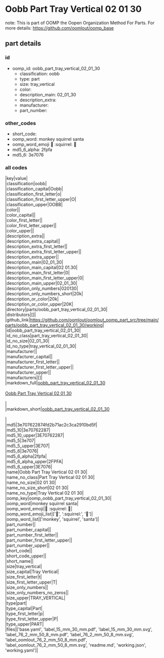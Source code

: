# Oobb Part Tray Vertical 02 01 30  

note: This is part of OOMP the Oopen Organization Method For Parts. For more details: https://github.com/oomlout/oomp_base

##  part details





### id
* oomp_id: oobb_part_tray_vertical_02_01_30
  * classification: oobb
  * type: part
  * size: tray_vertical
  * color: 
  * description_main: 02_01_30
  * description_extra: 
  * manufacturer: 
  * part_number: 

### other_codes
* short_code: 
* oomp_word: monkey squirrel santa
* oomp_word_emoji :monkey: :squirrel: :santa:
* md5_6_alpha: 2fpfa
* md5_6: 3e7076

### all codes 
|key|value|  
|classification|oobb|  
|classification_capital|Oobb|  
|classification_first_letter|o|  
|classification_first_letter_upper|O|  
|classification_upper|OOBB|  
|color||  
|color_capital||  
|color_first_letter||  
|color_first_letter_upper||  
|color_upper||  
|description_extra||  
|description_extra_capital||  
|description_extra_first_letter||  
|description_extra_first_letter_upper||  
|description_extra_upper||  
|description_main|02_01_30|  
|description_main_capital|02 01.30|  
|description_main_first_letter|0|  
|description_main_first_letter_upper|0|  
|description_main_upper|02_01_30|  
|description_only_numbers|020130|  
|description_only_numbers_short|20k|  
|description_or_color|20k|  
|description_or_color_upper|20K|  
|directory|parts/oobb_part_tray_vertical_02_01_30|  
|distributors|[]|  
|github_link|https://github.com/oomlout/oomlout_oomp_part_src/tree/main/parts/oobb_part_tray_vertical_02_01_30/working|  
|id|oobb_part_tray_vertical_02_01_30|  
|id_no_class|part_tray_vertical_02_01_30|  
|id_no_size|02_01_30|  
|id_no_type|tray_vertical_02_01_30|  
|manufacturer||  
|manufacturer_capital||  
|manufacturer_first_letter||  
|manufacturer_first_letter_upper||  
|manufacturer_upper||  
|manufacturers|[]|  
|markdown_full|[oobb_part_tray_vertical_02_01_30](https://github.com/oomlout/oomlout_oomp_part_src/tree/main/parts/oobb_part_tray_vertical_02_01_30/working)<br>[](https://github.com/oomlout/oomlout_oomp_part_src/tree/main/parts/oobb_part_tray_vertical_02_01_30/working)<br>[Oobb Part Tray Vertical 02 01 30](https://github.com/oomlout/oomlout_oomp_part_src/tree/main/parts/oobb_part_tray_vertical_02_01_30/working)<br><br>|  
|markdown_short|[oobb_part_tray_vertical_02_01_30](https://github.com/oomlout/oomlout_oomp_part_src/tree/main/parts/oobb_part_tray_vertical_02_01_30/working)<br><br>|  
|md5|3e707622874fd2b71ac2c3ca2910bd5f|  
|md5_10|3e70762287|  
|md5_10_upper|3E70762287|  
|md5_5|3e707|  
|md5_5_upper|3E707|  
|md5_6|3e7076|  
|md5_6_alpha|2fpfa|  
|md5_6_alpha_upper|2FPFA|  
|md5_6_upper|3E7076|  
|name|Oobb Part Tray Vertical 02 01 30|  
|name_no_class|Part Tray Vertical 02 01 30|  
|name_no_size|02 01 30|  
|name_no_size_short|02 01 30|  
|name_no_type|Tray Vertical 02 01 30|  
|oomp_key|oomp_oobb_part_tray_vertical_02_01_30|  
|oomp_word|monkey squirrel santa|  
|oomp_word_emoji|:monkey: :squirrel: :santa:|  
|oomp_word_emoji_list|[':monkey:', ':squirrel:', ':santa:']|  
|oomp_word_list|['monkey', 'squirrel', 'santa']|  
|part_number||  
|part_number_capital||  
|part_number_first_letter||  
|part_number_first_letter_upper||  
|part_number_upper||  
|short_code||  
|short_code_upper||  
|short_name||  
|size|tray_vertical|  
|size_capital|Tray Vertical|  
|size_first_letter|t|  
|size_first_letter_upper|T|  
|size_only_numbers||  
|size_only_numbers_no_zeros||  
|size_upper|TRAY_VERTICAL|  
|type|part|  
|type_capital|Part|  
|type_first_letter|p|  
|type_first_letter_upper|P|  
|type_upper|PART|  
|files|['base.yaml', 'label_15_mm_30_mm.pdf', 'label_15_mm_30_mm.svg', 'label_76_2_mm_50_8_mm.pdf', 'label_76_2_mm_50_8_mm.svg', 'label_oomlout_76_2_mm_50_8_mm.pdf', 'label_oomlout_76_2_mm_50_8_mm.svg', 'readme.md', 'working.json', 'working.yaml']|  
